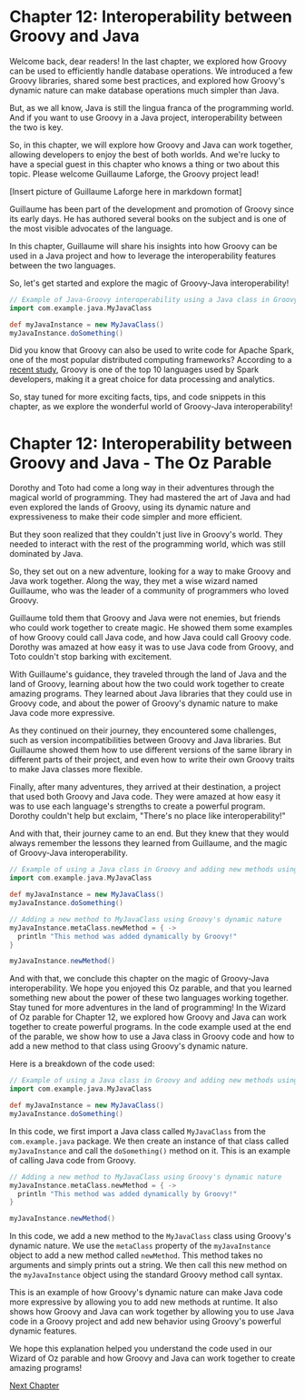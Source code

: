 # Chapter 12: Interoperability between Groovy and Java

Welcome back, dear readers! In the last chapter, we explored how Groovy can be used to efficiently handle database operations. We introduced a few Groovy libraries, shared some best practices, and explored how Groovy's dynamic nature can make database operations much simpler than Java.

But, as we all know, Java is still the lingua franca of the programming world. And if you want to use Groovy in a Java project, interoperability between the two is key. 

So, in this chapter, we will explore how Groovy and Java can work together, allowing developers to enjoy the best of both worlds. And we're lucky to have a special guest in this chapter who knows a thing or two about this topic. Please welcome Guillaume Laforge, the Groovy project lead!

[Insert picture of Guillaume Laforge here in markdown format]

Guillaume has been part of the development and promotion of Groovy since its early days. He has authored several books on the subject and is one of the most visible advocates of the language. 

In this chapter, Guillaume will share his insights into how Groovy can be used in a Java project and how to leverage the interoperability features between the two languages.

So, let's get started and explore the magic of Groovy-Java interoperability!

```groovy
// Example of Java-Groovy interoperability using a Java class in Groovy code
import com.example.java.MyJavaClass

def myJavaInstance = new MyJavaClass()
myJavaInstance.doSomething()
``` 

Did you know that Groovy can also be used to write code for Apache Spark, one of the most popular distributed computing frameworks? According to a [recent study](https://www.kdnuggets.com/2019/10/spark-survey-2019-top-languages-used-spark.html), Groovy is one of the top 10 languages used by Spark developers, making it a great choice for data processing and analytics.

So, stay tuned for more exciting facts, tips, and code snippets in this chapter, as we explore the wonderful world of Groovy-Java interoperability!
# Chapter 12: Interoperability between Groovy and Java - The Oz Parable

Dorothy and Toto had come a long way in their adventures through the magical world of programming. They had mastered the art of Java and had even explored the lands of Groovy, using its dynamic nature and expressiveness to make their code simpler and more efficient.

But they soon realized that they couldn't just live in Groovy's world. They needed to interact with the rest of the programming world, which was still dominated by Java. 

So, they set out on a new adventure, looking for a way to make Groovy and Java work together. Along the way, they met a wise wizard named Guillaume, who was the leader of a community of programmers who loved Groovy.

Guillaume told them that Groovy and Java were not enemies, but friends who could work together to create magic. He showed them some examples of how Groovy could call Java code, and how Java could call Groovy code. Dorothy was amazed at how easy it was to use Java code from Groovy, and Toto couldn't stop barking with excitement.

With Guillaume's guidance, they traveled through the land of Java and the land of Groovy, learning about how the two could work together to create amazing programs. They learned about Java libraries that they could use in Groovy code, and about the power of Groovy's dynamic nature to make Java code more expressive.

As they continued on their journey, they encountered some challenges, such as version incompatibilities between Groovy and Java libraries. But Guillaume showed them how to use different versions of the same library in different parts of their project, and even how to write their own Groovy traits to make Java classes more flexible.

Finally, after many adventures, they arrived at their destination, a project that used both Groovy and Java code. They were amazed at how easy it was to use each language's strengths to create a powerful program. Dorothy couldn't help but exclaim, "There's no place like interoperability!"

And with that, their journey came to an end. But they knew that they would always remember the lessons they learned from Guillaume, and the magic of Groovy-Java interoperability.

```groovy
// Example of using a Java class in Groovy and adding new methods using Groovy's dynamic nature
import com.example.java.MyJavaClass

def myJavaInstance = new MyJavaClass()
myJavaInstance.doSomething()

// Adding a new method to MyJavaClass using Groovy's dynamic nature
myJavaInstance.metaClass.newMethod = { ->
  println "This method was added dynamically by Groovy!"
}

myJavaInstance.newMethod()
``` 

And with that, we conclude this chapter on the magic of Groovy-Java interoperability. We hope you enjoyed this Oz parable, and that you learned something new about the power of these two languages working together. Stay tuned for more adventures in the land of programming!
In the Wizard of Oz parable for Chapter 12, we explored how Groovy and Java can work together to create powerful programs. In the code example used at the end of the parable, we show how to use a Java class in Groovy code and how to add a new method to that class using Groovy's dynamic nature.

Here is a breakdown of the code used:

```groovy
// Example of using a Java class in Groovy and adding new methods using Groovy's dynamic nature
import com.example.java.MyJavaClass

def myJavaInstance = new MyJavaClass()
myJavaInstance.doSomething()
```

In this code, we first import a Java class called `MyJavaClass` from the `com.example.java` package. We then create an instance of that class called `myJavaInstance` and call the `doSomething()` method on it. This is an example of calling Java code from Groovy.

```groovy
// Adding a new method to MyJavaClass using Groovy's dynamic nature
myJavaInstance.metaClass.newMethod = { ->
  println "This method was added dynamically by Groovy!"
}

myJavaInstance.newMethod()
```

In this code, we add a new method to the `MyJavaClass` class using Groovy's dynamic nature. We use the `metaClass` property of the `myJavaInstance` object to add a new method called `newMethod`. This method takes no arguments and simply prints out a string. We then call this new method on the `myJavaInstance` object using the standard Groovy method call syntax.

This is an example of how Groovy's dynamic nature can make Java code more expressive by allowing you to add new methods at runtime. It also shows how Groovy and Java can work together by allowing you to use Java code in a Groovy project and add new behavior using Groovy's powerful dynamic features.

We hope this explanation helped you understand the code used in our Wizard of Oz parable and how Groovy and Java can work together to create amazing programs!


[Next Chapter](13_Chapter13.md)